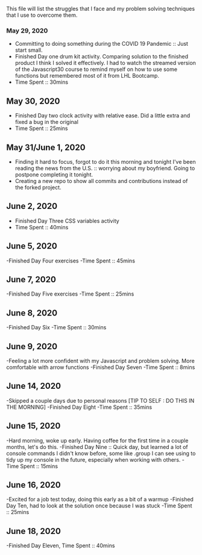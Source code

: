 This file will list the struggles that I face and my problem solving techniques that I use to overcome them.

### May 29, 2020
 - Committing to doing something during the COVID 19 Pandemic :: Just start small.
 - Finished Day one drum kit activity. Comparing solution to the finished product I think I solved it effectively. I had to watch the streamed version of the Javascript30 course to remind myself on how to use some functions but remembered most of it from LHL Bootcamp. 
 - Time Spent :: 30mins

 ## May 30, 2020
  - Finished Day two clock activity with relative ease. Did a little extra and fixed a bug in the original
  - Time Spent :: 25mins

## May 31/June 1, 2020
  - Finding it hard to focus, forgot to do it this morning and tonight I've been reading the news from the U.S. :: worrying about my boyfriend. Going to postpone completing it tonight.
  - Creating a new repo to show all commits and contributions instead of the forked project.
## June 2, 2020
  - Finished Day Three CSS variables activity
  - Time Spent :: 40mins
## June 5, 2020
  -Finished Day Four exercises
  -Time Spent :: 45mins
## June 7, 2020
  -Finished Day Five exercises
  -Time Spent :: 25mins
## June 8, 2020
  -Finished Day Six
  -Time Spent :: 30mins
## June 9, 2020
  -Feeling a lot more confident with my Javascript and problem solving. More comfortable with arrow functions
  -Finished Day Seven
  -Time Spent :: 8mins
## June 14, 2020
  -Skipped a couple days due to personal reasons [TIP TO SELF : DO THIS IN THE MORNING]
  -Finished Day Eight
  -Time Spent :: 35mins
## June 15, 2020
  -Hard morning, woke up early. Having coffee for the first time in a couple months, let's do this.
  -Finished Day Nine :: Quick day, but learned a lot of console commands I didn't know before, some like .group I can see using to tidy up my console in the future, especially when working with others.
  -Time Spent :: 15mins
## June 16, 2020
  -Excited for a job test today, doing this early as a bit of a warmup
  -Finished Day Ten, had to look at the solution once because I was stuck
  -Time Spent :: 25mins
## June 18, 2020
  -Finished Day Eleven, Time Spent :: 40mins